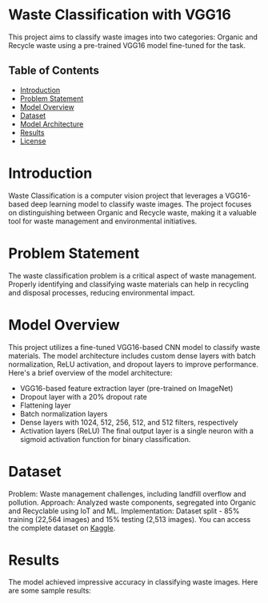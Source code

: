 # Waste Classification with VGG16

This project aims to classify waste images into two categories: Organic and Recycle waste using a pre-trained VGG16 model fine-tuned for the task.

## Table of Contents
- [Introduction](#introduction)
- [Problem Statement](#ProblemStatement)
- [Model Overview](#ModelOverview)
- [Dataset](#Dataset)
- [Model Architecture](#ModelArchitecture)
- [Results](#Results)
- [License](#License)

# Introduction

Waste Classification is a computer vision project that leverages a VGG16-based deep learning model to classify waste images. The project focuses on distinguishing between Organic and Recycle waste, making it a valuable tool for waste management and environmental initiatives.

# Problem Statement

The waste classification problem is a critical aspect of waste management. Properly identifying and classifying waste materials can help in recycling and disposal processes, reducing environmental impact.

# Model Overview

This project utilizes a fine-tuned VGG16-based CNN model to classify waste materials. The model architecture includes custom dense layers with batch normalization, ReLU activation, and dropout layers to improve performance. Here's a brief overview of the model architecture:

- VGG16-based feature extraction layer (pre-trained on ImageNet)
- Dropout layer with a 20% dropout rate
- Flattening layer
- Batch normalization layers
- Dense layers with 1024, 512, 256, 512, and 512 filters, respectively
- Activation layers (ReLU)
The final output layer is a single neuron with a sigmoid activation function for binary classification.

# Dataset
Problem: Waste management challenges, including landfill overflow and pollution.
Approach: Analyzed waste components, segregated into Organic and Recyclable using IoT and ML.
Implementation: Dataset split - 85% training (22,564 images) and 15% testing (2,513 images).
You can access the complete dataset on <a href="https://www.kaggle.com/datasets/techsash/waste-classification-data" target="blank">Kaggle</a>.


# Results
The model achieved impressive accuracy in classifying waste images. Here are some sample results:



